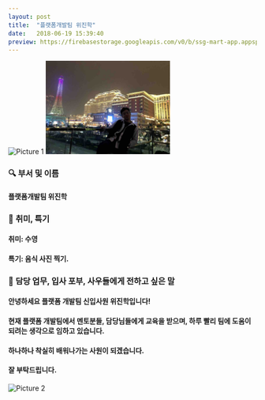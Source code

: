```yaml
---
layout: post
title:  "플랫폼개발팀 위진학"
date:   2018-06-19 15:39:40
preview: https://firebasestorage.googleapis.com/v0/b/ssg-mart-app.appspot.com/o/%EB%8F%99%EA%B8%B0%EC%82%AC%EC%A7%84%2F191919.jpg?alt=media&token=e85cc68a-f126-4d24-9780-315751b49d25
---
```


![Picture 1](https://firebasestorage.googleapis.com/v0/b/ssg-mart-app.appspot.com/o/%EC%85%80%EC%B9%B4%2F%EC%A7%84%ED%95%993.jpg?alt=media&token=aa320af9-5c2f-4965-81e0-cac051511126)
<img src="/_asset/진학3.jpg" alt="test image size" height="50%" width="50%">

### 🔍 **부서 및 이름**

#### 플랫폼개발팀 위진학
    
### 🔔 **취미, 특기**

#### 취미: 수영
  
#### 특기: 음식 사진 찍기.

### 🔔 **담당 업무, 입사 포부, 사우들에게 전하고 싶은 말**

#### 안녕하세요 플랫폼 개발팀 신입사원 위진학입니다!
  
#### 현재 플랫폼 개발팀에서 멘토분들, 담당님들에게 교육을 받으며, 하루 빨리 팀에 도움이 되려는 생각으로 임하고 있습니다.
  
#### 하나하나 착실히 배워나가는 사원이 되겠습니다.

#### 잘 부탁드립니다. 

![Picture 2]()
